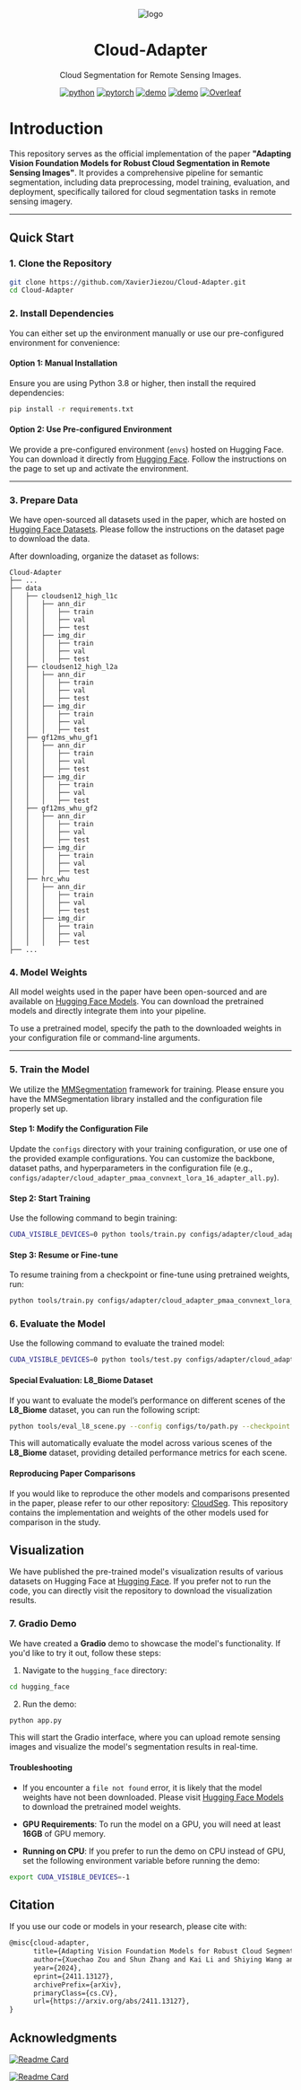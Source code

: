 <div align="center">

![logo](https://github.com/user-attachments/assets/f9351412-d54a-4ac6-9344-d412fe3b3581)

# Cloud-Adapter

Cloud Segmentation for Remote Sensing Images.

[![python](https://img.shields.io/badge/-Python_3.9_%7C_3.10_%7C_3.11-blue?logo=python&logoColor=white)](https://www.python.org/)
[![pytorch](https://img.shields.io/badge/PyTorch_2.0+-ee4c2c?logo=pytorch&logoColor=white)](https://pytorch.org/get-started/locally/)
[![demo](https://img.shields.io/badge/🤗HugginngFace-Models-orange)](https://huggingface.co/XavierJiezou/cloud-adapter-models)
[![demo](https://img.shields.io/badge/🤗HugginngFace-Datasets-orange)](https://huggingface.co/datasets/XavierJiezou/cloud-adapter-datasets)
[![Overleaf](https://img.shields.io/badge/Overleaf-Open-green?logo=Overleaf&style=flat)](https://www.overleaf.com)

<!--Love the project? Please consider [donating](https://paypal.me/xavierjiezou?country.x=C2&locale.x=zh_XC) to help it improve!-->

</div>

# Introduction  

This repository serves as the official implementation of the paper **"Adapting Vision Foundation Models for Robust Cloud Segmentation in Remote Sensing Images"**. It provides a comprehensive pipeline for semantic segmentation, including data preprocessing, model training, evaluation, and deployment, specifically tailored for cloud segmentation tasks in remote sensing imagery.  

---


## Quick Start  

### 1. Clone the Repository  

```bash  
git clone https://github.com/XavierJiezou/Cloud-Adapter.git
cd Cloud-Adapter  
```  

### 2. Install Dependencies  

You can either set up the environment manually or use our pre-configured environment for convenience:  

#### Option 1: Manual Installation  

Ensure you are using Python 3.8 or higher, then install the required dependencies:  

```bash  
pip install -r requirements.txt  
```  

#### Option 2: Use Pre-configured Environment  

We provide a pre-configured environment (`envs`) hosted on Hugging Face. You can download it directly from [Hugging Face](https://huggingface.co/XavierJiezou/cloud-adapter-models). Follow the instructions on the page to set up and activate the environment.  

---

### 3. Prepare Data  

We have open-sourced all datasets used in the paper, which are hosted on [Hugging Face Datasets](https://huggingface.co/datasets/XavierJiezou/cloud-adapter-datasets). Please follow the instructions on the dataset page to download the data.  

After downloading, organize the dataset as follows:  

```  
Cloud-Adapter
├── ...
├── data
│   ├── cloudsen12_high_l1c
│   │   ├── ann_dir
│   │   │   ├── train
│   │   │   ├── val
│   │   │   ├── test
│   │   ├── img_dir
│   │   │   ├── train
│   │   │   ├── val
│   │   │   ├── test
│   ├── cloudsen12_high_l2a
│   │   ├── ann_dir
│   │   │   ├── train
│   │   │   ├── val
│   │   │   ├── test
│   │   ├── img_dir
│   │   │   ├── train
│   │   │   ├── val
│   │   │   ├── test
│   ├── gf12ms_whu_gf1
│   │   ├── ann_dir
│   │   │   ├── train
│   │   │   ├── val
│   │   │   ├── test
│   │   ├── img_dir
│   │   │   ├── train
│   │   │   ├── val
│   │   │   ├── test
│   ├── gf12ms_whu_gf2
│   │   ├── ann_dir
│   │   │   ├── train
│   │   │   ├── val
│   │   │   ├── test
│   │   ├── img_dir
│   │   │   ├── train
│   │   │   ├── val
│   │   │   ├── test
│   ├── hrc_whu
│   │   ├── ann_dir
│   │   │   ├── train
│   │   │   ├── val
│   │   │   ├── test
│   │   ├── img_dir
│   │   │   ├── train
│   │   │   ├── val
│   │   │   ├── test
├── ...
```   

### 4. Model Weights  

All model weights used in the paper have been open-sourced and are available on [Hugging Face Models](https://huggingface.co/XavierJiezou/cloud-adapter-models). You can download the pretrained models and directly integrate them into your pipeline.  

To use a pretrained model, specify the path to the downloaded weights in your configuration file or command-line arguments.  

---

### 5. Train the Model  

We utilize the [MMSegmentation](https://github.com/open-mmlab/mmsegmentation) framework for training. Please ensure you have the MMSegmentation library installed and the configuration file properly set up.  

#### Step 1: Modify the Configuration File  

Update the `configs` directory with your training configuration, or use one of the provided example configurations. You can customize the backbone, dataset paths, and hyperparameters in the configuration file (e.g., `configs/adapter/cloud_adapter_pmaa_convnext_lora_16_adapter_all.py`).  

#### Step 2: Start Training  

Use the following command to begin training:  

```bash  
CUDA_VISIBLE_DEVICES=0 python tools/train.py configs/adapter/cloud_adapter_pmaa_convnext_lora_16_adapter_all.py
```  

#### Step 3: Resume or Fine-tune  

To resume training from a checkpoint or fine-tune using pretrained weights, run:  

```bash  
python tools/train.py configs/adapter/cloud_adapter_pmaa_convnext_lora_16_adapter_all.py --resume-from path/to/checkpoint.pth  
```  

### 6. Evaluate the Model  

Use the following command to evaluate the trained model:  

```bash  
CUDA_VISIBLE_DEVICES=0 python tools/test.py configs/adapter/cloud_adapter_pmaa_convnext_lora_16_adapter_all.py path/to/checkpoint.pth  
```  

#### Special Evaluation: L8_Biome Dataset  

If you want to evaluate the model’s performance on different scenes of the **L8_Biome** dataset, you can run the following script:

```bash  
python tools/eval_l8_scene.py --config configs/to/path.py --checkpoint path/to/checkpoint.pth --img_dir data/l8_biome
```  

This will automatically evaluate the model across various scenes of the **L8_Biome** dataset, providing detailed performance metrics for each scene.  


#### Reproducing Paper Comparisons  

If you would like to reproduce the other models and comparisons presented in the paper, please refer to our other repository: [CloudSeg](https://github.com/XavierJiezou/cloudseg). This repository contains the implementation and weights of the other models used for comparison in the study.

## Visualization

We have published the pre-trained model's visualization results of various datasets on Hugging Face at [Hugging Face](https://huggingface.co/XavierJiezou/cloud-adapter-models/tree/vis). If you prefer not to run the code, you can directly visit the repository to download the visualization results. 

### 7. Gradio Demo  

We have created a **Gradio** demo to showcase the model's functionality. If you'd like to try it out, follow these steps:

1. Navigate to the `hugging_face` directory:

```bash  
cd hugging_face  
```

2. Run the demo:

```bash  
python app.py  
```

This will start the Gradio interface, where you can upload remote sensing images and visualize the model's segmentation results in real-time.

#### Troubleshooting  

- If you encounter a `file not found` error, it is likely that the model weights have not been downloaded. Please visit [Hugging Face Models](https://huggingface.co/XavierJiezou/cloud-adapter-models) to download the pretrained model weights.

- **GPU Requirements**: To run the model on a GPU, you will need at least **16GB** of GPU memory.  

- **Running on CPU**: If you prefer to run the demo on CPU instead of GPU, set the following environment variable before running the demo:

```bash  
export CUDA_VISIBLE_DEVICES=-1  
```

## Citation

If you use our code or models in your research, please cite with:

```latex
@misc{cloud-adapter,
      title={Adapting Vision Foundation Models for Robust Cloud Segmentation in Remote Sensing Images}, 
      author={Xuechao Zou and Shun Zhang and Kai Li and Shiying Wang and Junliang Xing and Lei Jin and Congyan Lang and Pin Tao},
      year={2024},
      eprint={2411.13127},
      archivePrefix={arXiv},
      primaryClass={cs.CV},
      url={https://arxiv.org/abs/2411.13127}, 
}
```

## Acknowledgments

[![Readme Card](https://github-readme-stats.vercel.app/api/pin/?username=open-mmlab&repo=mmsegmentation)]([https://github.com/python-poetry/poetry](https://github.com/open-mmlab/mmsegmentation))

[![Readme Card](https://github-readme-stats.vercel.app/api/pin/?username=w1oves&repo=Rein)](https://github.com/w1oves/Rein)
